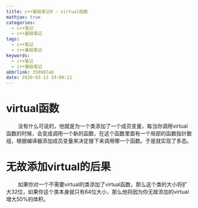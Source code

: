 ```yaml
---
title: c++基础笔记8 - virtual函数
mathjax: true
categories:
  - c++笔记
  - c++基础笔记
tags:
  - c++笔记
  - c++基础笔记
keywords:
  - c++笔记
  - c++基础笔记
abbrlink: 350987a8
date: 2020-03-13 19:08:11
---
```


# virtual函数
&emsp;&emsp; 没有什么可说的，他就是为一个类添加了一个成员变量，每当你调用virtual函数的时候，会变成调用一个新的函数，在这个函数里面有一个局部的函数指针数组，根据编译器添加成员变量来决定接下来调用哪一个函数。于是就实现了多态。
# 无故添加virtual的后果
&emsp;&emsp; 如果你对一个不需要virtual的类添加了virtual函数，那么这个类的大小将扩大32位，如果你这个类本身就只有64位大小，那么他将因为你无故添加的virtual增大50%的体积。
